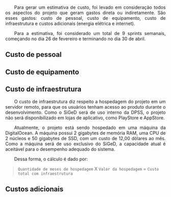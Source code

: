 <p style="text-align:justify">&emsp;&emsp;Para gerar um estimativa de custo, foi levado em consideração todos os aspectos do projeto que geram gastos direta ou indiretamente. São esses gastos: custo de pessoal, custo de equipamento, custo de infraestrutura e custos adicionais (energia elétrica e internet).</p>

<p style="text-align:justify">&emsp;&emsp;Para a estimativa, foi considerado um total de 9 sprints semanais, começando no dia 26 de fevereiro e terminando no dia 30 de abril.</p>

## Custo de pessoal



## Custo de equipamento



## Custo de infraestrutura

<p style="text-align:justify">&emsp;&emsp;O custo de infraestrutura diz respeito a hospedagem do projeto em um servidor remoto, para que os usuários tenham acesso ao produto durante o desenvolvimento. Como o SiGeD será de uso interno da DPSS, o projeto não será disponibilizado em lojas de aplicativo, como PlayStore e AppStore.</p>

<p style="text-align:justify">&emsp;&emsp;Atualmente, o projeto está sendo hospedado em uma máquina da DigitalOcean. A máquina possui 2 gigabytes de memória RAM, uma CPU de 2 núcleos e 50 gigabytes de SSD, com um custo de 12,00 dólares ao mês. Como a máquina será de uso exclusivo do SiGeD, a capacidade atual é aceitável para o desempenho adequado do sistema.</p>

<p style="text-align:justify">&emsp;&emsp;Dessa forma, o cálculo é dado por:</p>

>```Quantidade de meses de hospedagem``` X ```Valor da hospedagem``` = ```Custo total com infraestrutura```

## Custos adicionais